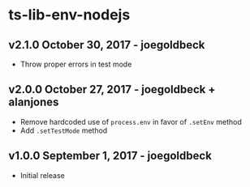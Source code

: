 # ts-lib-env-nodejs

## v2.1.0 October 30, 2017 - joegoldbeck
- Throw proper errors in test mode

## v2.0.0 October 27, 2017 - joegoldbeck + alanjones
- Remove hardcoded use of `process.env` in favor of `.setEnv` method
- Add `.setTestMode` method

## v1.0.0 September 1, 2017 - joegoldbeck
- Initial release
